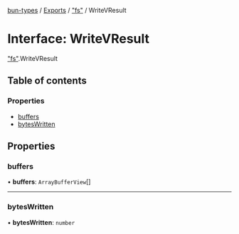 [bun-types](https://oven-sh.github.io/bun-types/README.md) / [Exports](https://oven-sh.github.io/bun-types/modules.md) / ["fs"](https://oven-sh.github.io/bun-types/modules/fs_.md) / WriteVResult

# Interface: WriteVResult

["fs"](https://oven-sh.github.io/bun-types/modules/fs_.md).WriteVResult

## Table of contents

### Properties

- [buffers](https://oven-sh.github.io/bun-types/interfaces/fs_.WriteVResult.md#buffers)
- [bytesWritten](https://oven-sh.github.io/bun-types/interfaces/fs_.WriteVResult.md#byteswritten)

## Properties

### buffers

• **buffers**: `ArrayBufferView`[]

___

### bytesWritten

• **bytesWritten**: `number`
